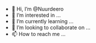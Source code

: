 - 👋 Hi, I’m @Nuurdeero
- 👀 I’m interested in ...
- 🌱 I’m currently learning ...
- 💞️ I’m looking to collaborate on ...
- 📫 How to reach me ...

<!---
Nuurdeero/Nuurdeero is a ✨ special ✨ repository because its `README.md` (this file) appears on your GitHub profile.
You can click the Preview link to take a look at your changes.
--->
